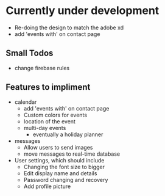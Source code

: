# Currently under development
- Re-doing the design to match the adobe xd 
- add 'events with' on contact page

## Small Todos

- change firebase rules

## Features to impliment

- calendar
    - add 'events with' on contact page
    - Custom colors for events
    - location of the event
    - multi-day events
      - eventually a holiday planner 
- messages 
    - Allow users to send images
    - move messages to real-time database
- User settings, which should include
    - Changing the font size to bigger
    - Edit display name and details
    - Password changing and recovery
    - Add profile picture